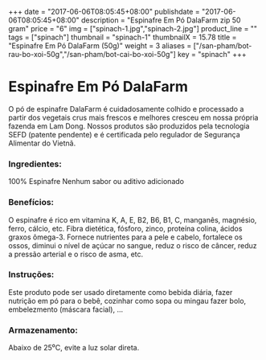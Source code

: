 +++
date = "2017-06-06T08:05:45+08:00"
publishdate = "2017-06-06T08:05:45+08:00"
description = "Espinafre Em Pó DalaFarm zip 50 gram"
price = "6"
img = ["spinach-1.jpg","spinach-2.jpg"]
product_line = ""
tags = ["spinach"]
thumbnail = "spinach-1"
thumbnailX = 15.78
title = "Espinafre Em Pó DalaFarm (50g)"
weight = 3
aliases = ["/san-pham/bot-rau-bo-xoi-50g","/san-pham/bot-cai-bo-xoi-50g"]
key = "spinach"
+++

# Espinafre Em Pó DalaFarm 

O pó de espinafre DalaFarm é cuidadosamente colhido e processado a partir dos vegetais crus mais frescos e melhores
cresceu em nossa própria fazenda em Lam Dong. Nossos produtos são produzidos pela tecnologia SEFD (patente pendente) e
é certificada pelo regulador de Segurança Alimentar do Vietnã.

### Ingredientes:
100% Espinafre
Nenhum sabor ou aditivo adicionado

### Benefícios:
O espinafre é rico em vitamina K, A, E, B2, B6, B1, C,
manganês, magnésio, ferro, cálcio, etc.
Fibra dietética, fósforo, zinco,
proteína colina, ácidos graxos ômega-3.
Fornece nutrientes para a pele e cabelo,
fortalece os ossos, diminui o nível de açúcar no sangue, reduz o risco de câncer,
reduz a pressão arterial e o risco de
asma, etc.

### Instruções:
Este produto pode ser usado diretamente como
bebida diária, fazer nutrição em pó
para o bebê, cozinhar como sopa ou mingau
fazer bolo, embelezmento (máscara facial), ...

### Armazenamento:
Abaixo de 25⁰C, evite a luz solar direta.
